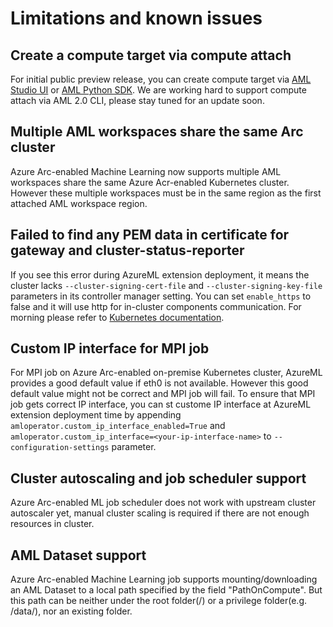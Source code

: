 # Limitations and known issues

## Create a compute target via compute attach

For initial public preview release, you can create compute target via [AML Studio UI](attach-compute.md#create-a-compute-target-via-aml-studio-ui) or [AML Python SDK](attach-compute.md#create-a-compute-target-via-aml-python-sdk). We are working hard to support compute attach via AML 2.0 CLI, please stay tuned for an update soon.

## Multiple AML workspaces share the same Arc cluster

Azure Arc-enabled Machine Learning now supports multiple AML workspaces share the same Azure Acr-enabled Kubernetes cluster. However these multiple workspaces must be in the same region as the first attached AML workspace region.

## Failed to find any PEM data in certificate for gateway and cluster-status-reporter

If you see this error during AzureML extension deployment, it means the cluster lacks ```--cluster-signing-cert-file``` and ```--cluster-signing-key-file``` parameters in its controller manager setting. You can set ```enable_https``` to false and it will use http for in-cluster components communication. For morning please refer to [Kubernetes documentation](https://kubernetes.io/docs/tasks/tls/managing-tls-in-a-cluster/#a-note-to-cluster-administrators).

## Custom IP interface for MPI job

For MPI job on Azure Arc-enabled on-premise Kubernetes cluster, AzureML provides a good default value if eth0 is not available. However this good default value might not be correct and MPI job will fail. To ensure that MPI job gets correct IP interface, you can st custome IP interface at AzureML extension deployment time by appending ```amloperator.custom_ip_interface_enabled=True``` and ```amloperator.custom_ip_interface=<your-ip-interface-name>``` to ```--configuration-settings``` parameter.  

## Cluster autoscaling and job scheduler support

Azure Arc-enabled ML job scheduler does not work with upstream cluster autoscaler yet, manual cluster scaling is required if there are not enough resources in cluster.

## AML Dataset support

Azure Arc-enabled Machine Learning job supports mounting/downloading an AML Dataset to a local path specified by the field "PathOnCompute". But this path can be neither under the root folder(/) or a privilege folder(e.g. /data/), nor an existing folder. 
